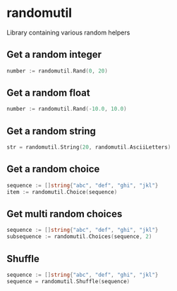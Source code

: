 # randomutil
Library containing various random helpers

## Get a random integer

```go
number := randomutil.Rand(0, 20)
```

## Get a random float

```go
number := randomutil.Rand(-10.0, 10.0)
```

## Get a random string

```go
str = randomutil.String(20, randomutil.AsciiLetters)
```

## Get a random choice

```go
sequence := []string{"abc", "def", "ghi", "jkl"}
item := randomutil.Choice(sequence)
```

## Get multi random choices

```go
sequence := []string{"abc", "def", "ghi", "jkl"}
subsequence := randomutil.Choices(sequence, 2)
```

## Shuffle

```go
sequence := []string{"abc", "def", "ghi", "jkl"}
sequence = randomutil.Shuffle(sequence)
```